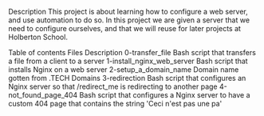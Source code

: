 Description
This project is about learning how to configure a web server, and use automation to do so. In this project we are given a server that we need to configure ourselves, and that we will reuse for later projects at Holberton School.

Table of contents
Files	Description
0-transfer_file	Bash script that transfers a file from a client to a server
1-install_nginx_web_server	Bash script that installs Nginx on a web server
2-setup_a_domain_name	Domain name gotten from .TECH Domains
3-redirection	Bash script that configures an Nginx server so that /redirect_me is redirecting to another page
4-not_found_page_404	Bash script that configures a Nginx server to have a custom 404 page that contains the string 'Ceci n'est pas une pa'

